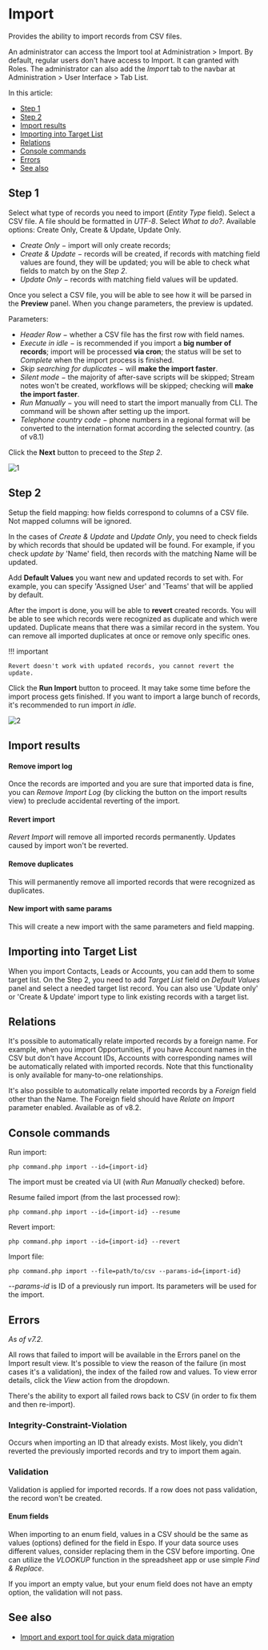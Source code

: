 # Import

Provides the ability to import records from CSV files.

An administrator can access the Import tool at Administration > Import. By default, regular users don't have access to Import. It can granted with Roles. The administrator  can also add the *Import* tab to the navbar at Administration > User Interface > Tab List.

In this article:

* [Step 1](#step-1)
* [Step 2](#step-2)
* [Import results](#import-results)
* [Importing into Target List](#importing-into-target-list)
* [Relations](#relations)
* [Console commands](#console-commands)
* [Errors](#errors)
* [See also](#see-also)

## Step 1

Select what type of records you need to import (*Entity Type* field).
Select a CSV file. A file should be formatted in *UTF-8*.
Select *What to do?*. Available options: Create Only, Create & Update, Update Only.

* *Create Only* − import will only create records;
* *Create & Update* − records will be created, if records with matching field values are found, they will be updated; you will be able to check what fields to match by on the _Step 2_.
* *Update Only* − records with matching field values will be updated.

Once you select a CSV file, you will be able to see how it will be parsed in the **Preview** panel. When you change parameters, the preview is updated.

Parameters:

* *Header Row* − whether a CSV file has the first row with field names.
* *Execute in idle* − is recommended if you import a **big number of records**; import will be processed **via cron**; the status will be set to *Complete* when the import process is finished.
* *Skip searching for duplicates* − will **make the import faster**.
* *Silent mode* − the majority of after-save scripts will be skipped; Stream notes won't be created, workflows will be skipped; checking will **make the import faster**.
* *Run Manually* − you will need to start the import manually from CLI. The command will be shown after setting up the import.
* *Telephone country code* − phone numbers in a regional format will be converted to the internation format according the selected country. (as of v8.1)

Click the **Next** button to preceed to the _Step 2_.

![1](https://raw.githubusercontent.com/espocrm/documentation/master/docs/_static/images/administration/import/step-1.png)

## Step 2

Setup the field mapping: how fields correspond to columns of a CSV file. Not mapped columns will be ignored.

In the cases of *Create & Update* and *Update Only*, you need to check fields by which records that should be updated will be found. For example, if you check *update by* 'Name' field, then records with the matching Name will be updated.

Add **Default Values** you want new and updated records to set with. For example, you can specify 'Assigned User' and 'Teams' that will be applied by default.

After the import is done, you will be able to **revert** created records. You will be able to see which records were recognized as duplicate and which were updated. Duplicate means that there was a similar record in the system. You can remove all imported duplicates at once or remove only specific ones.

!!! important

    Revert doesn't work with updated records, you cannot revert the update.

Click the **Run Import** button to proceed. It may take some time before the import process gets finished. If you want to import a large bunch of records, it's recommended to run import *in idle*.

![2](https://raw.githubusercontent.com/espocrm/documentation/master/docs/_static/images/administration/import/step-2.png)

## Import results

#### Remove import log

Once the records are imported and you are sure that imported data is fine, you can *Remove Import Log* (by clicking the button on the import results view) to preclude accidental reverting of the import.

#### Revert import

*Revert Import* will remove all imported records permanently. Updates caused by import won't be reverted.

#### Remove duplicates

This will permanently remove all imported records that were recognized as duplicates.

#### New import with same params

This will create a new import with the same parameters and field mapping.

## Importing into Target List

When you import Contacts, Leads or Accounts, you can add them to some target list. On the Step 2, you need to add *Target List* field on *Default Values* panel and select a needed target list record. You can also use 'Update only' or 'Create & Update' import type to link existing records with a target list.

## Relations

It's possible to automatically relate imported records by a foreign name. For example, when you import Opportunities, if you have Account names in the CSV but don't have Account IDs, Accounts with corresponding names will be automatically related with imported records. Note that this functionality is only available for many-to-one relationships.

It's also possible to automatically relate imported records by a *Foreign* field other than the Name. The Foreign field should have *Relate on Import* parameter enabled. Available as of v8.2.

## Console commands

Run import:

```
php command.php import --id={import-id}
```

The import must be created via UI (with *Run Manually* checked) before.

Resume failed import (from the last processed row):

```
php command.php import --id={import-id} --resume
```

Revert import:

```
php command.php import --id={import-id} --revert
```

Import file:

```
php command.php import --file=path/to/csv --params-id={import-id}
```

*--params-id* is ID of a previously run import. Its parameters will be used for the import.

## Errors

*As of v7.2.*

All rows that failed to import will be available in the Errors panel on the Import result view. It's possible to view the reason of the failure (in most cases it's a validation), the index of the failed row and values. To view error details, click the *View* action from the dropdown.

There's the ability to export all failed rows back to CSV (in order to fix them and then re-import).

### Integrity-Constraint-Violation

Occurs when importing an ID that already exists. Most likely, you didn't reverted the previously imported records and try to import them again.

### Validation

Validation is applied for imported records. If a row does not pass validation, the record won't be created.

#### Enum fields

When importing to an enum field, values in a CSV should be the same as values (options) defined for the field in Espo. If your data source uses different values, consider replacing them in the CSV before importing. One can utilize the *VLOOKUP* function in the spreadsheet app or use simple *Find & Replace*.

If you import an empty value, but your enum field does not have an empty option, the validation will not pass.

## See also

* [Import and export tool for quick data migration](https://www.espocrm.com/tips/import-export/)
